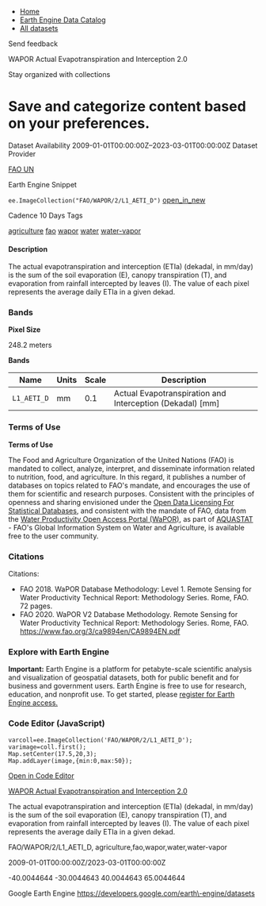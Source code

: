 



* [Home](https://developers.google.com/)
* [Earth Engine Data Catalog](https://developers.google.com/earth-engine/datasets)
* [All datasets](https://developers.google.com/earth-engine/datasets/catalog)





 
 
 Send feedback
 
 

WAPOR Actual Evapotranspiration and Interception 2\.0


 
 Stay organized with collections
 

 
 Save and categorize content based on your preferences.
=======================================================================================================================================================








Dataset Availability
2009\-01\-01T00:00:00Z–2023\-03\-01T00:00:00Z
Dataset Provider


[FAO UN](https://wapor.apps.fao.org/catalog/WAPOR_2/1/L1_AETI_D)



Earth Engine Snippet


`ee.ImageCollection("FAO/WAPOR/2/L1_AETI_D")` 
[open\_in\_new](https://code.earthengine.google.com/?scriptPath=Examples:Datasets/FAO/FAO_WAPOR_2_L1_AETI_D)





Cadence
10 Days
Tags


[agriculture](/earth-engine/datasets/tags/agriculture)
[fao](/earth-engine/datasets/tags/fao)
[wapor](/earth-engine/datasets/tags/wapor)
[water](/earth-engine/datasets/tags/water)
[water\-vapor](/earth-engine/datasets/tags/water-vapor)








#### Description



The actual evapotranspiration and interception (ETIa) (dekadal, in mm/day)
is the sum of the soil evaporation (E), canopy transpiration (T), and
evaporation from rainfall intercepted by leaves (I). The value of each pixel
represents the average daily ETIa in a given dekad.





### Bands



**Pixel Size**
  
248\.2 meters



**Bands**




| Name | Units | Scale | Description |
| --- | --- | --- | --- |
| `L1_AETI_D` | mm | 0\.1 | Actual Evapotranspiration and Interception (Dekadal) \[mm] |




### Terms of Use


**Terms of Use**


The Food and Agriculture Organization of the United Nations (FAO) is
mandated to collect, analyze, interpret, and disseminate information related
to nutrition, food, and agriculture. In this regard, it publishes a number
of databases on topics related to FAO's mandate, and encourages the use of
them for scientific and research purposes. Consistent with the principles
of openness and sharing envisioned under the [Open Data Licensing For
Statistical Databases](http://www.fao.org/3/ca7570en/ca7570en.pdf), and
consistent with the mandate of FAO, data from the [Water Productivity Open
Access Portal (WaPOR)](https://wapor.apps.fao.org/home/WAPOR_2/1), as part
of [AQUASTAT](http://www.fao.org/aquastat/en/) \- FAO's Global Information
System on Water and Agriculture, is available free to the user community.




### Citations



Citations:
* FAO 2018\. WaPOR Database Methodology: Level 1\. Remote Sensing for Water
Productivity Technical Report: Methodology Series. Rome, FAO. 72 pages.
* FAO 2020\. WaPOR V2 Database Methodology. Remote Sensing for Water
Productivity Technical Report: Methodology Series. Rome, FAO.
<https://www.fao.org/3/ca9894en/CA9894EN.pdf>





### Explore with Earth Engine


**Important:** 
 Earth Engine is a platform for petabyte\-scale scientific analysis and visualization of
 geospatial datasets, both for public benefit and for business and government users.
 Earth Engine is free to use for research, education, and nonprofit use. To get started, please
 [register for Earth Engine access.](https://console.cloud.google.com/earth-engine)



### Code Editor (JavaScript)



```
varcoll=ee.ImageCollection('FAO/WAPOR/2/L1_AETI_D');
varimage=coll.first();
Map.setCenter(17.5,20,3);
Map.addLayer(image,{min:0,max:50});
```



[Open in Code Editor](https://code.earthengine.google.com/?scriptPath=Examples:Datasets/FAO/FAO_WAPOR_2_L1_AETI_D)


[WAPOR Actual Evapotranspiration and Interception 2\.0](/earth-engine/datasets/catalog/FAO_WAPOR_2_L1_AETI_D)

The actual evapotranspiration and interception (ETIa) (dekadal, in mm/day) is the sum of the soil evaporation (E), canopy transpiration (T), and evaporation from rainfall intercepted by leaves (I). The value of each pixel represents the average daily ETIa in a given dekad.

 FAO/WAPOR/2/L1\_AETI\_D,
 agriculture,fao,wapor,water,water\-vapor

2009\-01\-01T00:00:00Z/2023\-03\-01T00:00:00Z



 \-40\.0044644 \-30\.0044643 40\.0044643 65\.0044644
 



Google Earth Engine
https://developers.google.com/earth\-engine/datasets









